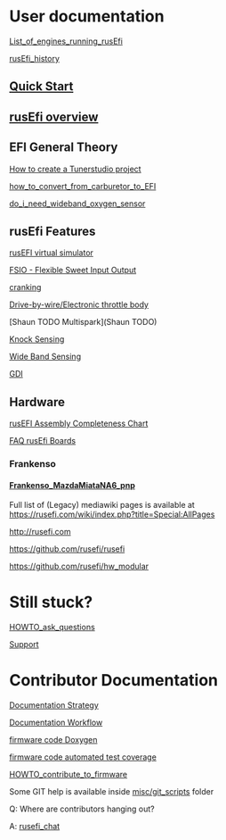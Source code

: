 
# User documentation

[List_of_engines_running_rusEfi](List_of_engines_running_rusEfi)

[rusEfi_history](rusEfi_history)


## [Quick Start](HOWTO_quick_start)

## [rusEfi overview](overview)



## EFI General Theory
[How to create a Tunerstudio project](HOWTO_create_tunerstudio_project)

[how_to_convert_from_carburetor_to_EFI](how_to_convert_from_carburetor_to_EFI)

[do_i_need_wideband_oxygen_sensor](do_i_need_wideband_oxygen_sensor)

## rusEfi Features
[rusEFI virtual simulator](Virtual_simulator)

[FSIO - Flexible Sweet Input Output](FSIO)

[cranking](cranking)

[Drive-by-wire/Electronic throttle body](HOWTO_electronic_throttle_body)

[Shaun TODO Multispark](Shaun TODO)

[Knock Sensing](knock_sensing.md)

[Wide Band Sensing](cj125_heating_4_9)

[GDI](GDI_status)

## Hardware

[rusEFI Assembly Completeness Chart](Completeness_Chart)

[FAQ rusEfi Boards](Hardware)

### Frankenso
#### [Frankenso_MazdaMiataNA6_pnp](Frankenso_MazdaMiataNA6_pnp)



Full list of (Legacy) mediawiki pages is available at https://rusefi.com/wiki/index.php?title=Special:AllPages

http://rusefi.com

https://github.com/rusefi/rusefi

https://github.com/rusefi/hw_modular

# Still stuck?

[HOWTO_ask_questions](HOWTO_ask_questions)

[Support](Support)


# Contributor Documentation

[Documentation Strategy](Documentation_Strategy)

[Documentation Workflow](Documentation_Workflow)

[firmware code Doxygen](https://rusefi.com/docs/html)

[firmware code automated test coverage](https://rusefi.com/docs/unit_tests_coverage)

[HOWTO_contribute_to_firmware](HOWTO_contribute_to_firmware)

Some GIT help is available inside [misc/git_scripts](https://github.com/rusefi/hw_microRusEfi/tree/master/git_scripts) folder

Q: Where are contributors hanging out?

A: [rusefi_chat](rusefi_chat)
